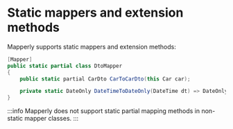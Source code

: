 # Static mappers and extension methods

Mapperly supports static mappers and extension methods:
```csharp
[Mapper]
public static partial class DtoMapper
{
    public static partial CarDto CarToCarDto(this Car car);

    private static DateOnly DateTimeToDateOnly(DateTime dt) => DateOnly.FromDateTime(dt);
}
```

:::info
Mapperly does not support static partial mapping methods in non-static mapper classes.
:::
